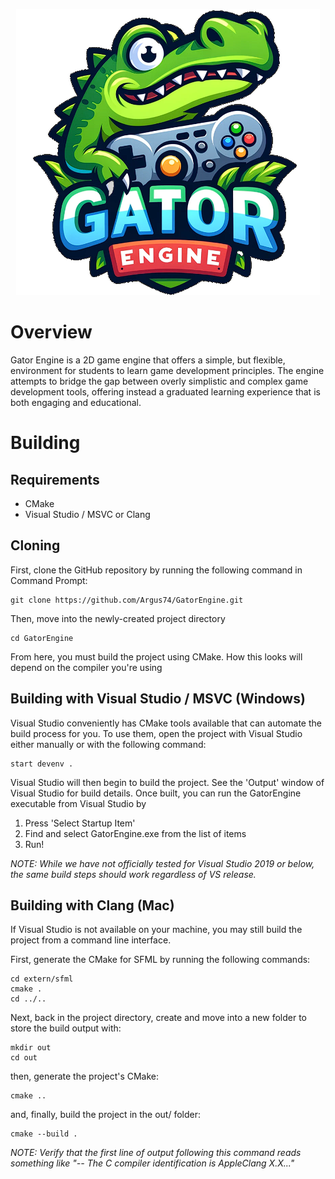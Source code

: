 <p align="center">
  <img src="https://github.com/Argus74/GatorEngine/blob/main/GatorEngineLogo.png?raw=true" alt="Gator Engine Logo"/>
</p>

# Overview
Gator Engine is a 2D game engine that offers a simple, but flexible, environment for students to learn game development principles. The engine attempts to bridge the gap between overly simplistic and complex game development tools, offering instead a graduated learning experience that is both engaging and educational.

# Building

## Requirements
- CMake
- Visual Studio / MSVC  or Clang

## Cloning
First, clone the GitHub repository by running the following command in Command Prompt:

```
git clone https://github.com/Argus74/GatorEngine.git
```

Then, move into the newly-created project directory

```
cd GatorEngine
```

From here, you must build the project using CMake. How this looks will depend on the compiler you're using

## Building with Visual Studio / MSVC (Windows)
Visual Studio conveniently has CMake tools available that can automate the build process for you.
To use them, open the project with Visual Studio either manually or with the following command:

```
start devenv . 
```

Visual Studio will then begin to build the project. See the 'Output' window of Visual Studio for build details.
Once built, you can run the GatorEngine executable from Visual Studio by 
1. Press 'Select Startup Item'
2. Find and select GatorEngine.exe from the list of items
3. Run!

*NOTE: While we have not officially tested for Visual Studio 2019 or below, the same build steps should work regardless of VS release.*

## Building with Clang (Mac)
If Visual Studio is not available on your machine, you may still build the project from a command line interface.

First, generate the CMake for SFML by running the following commands:
```
cd extern/sfml
cmake .
cd ../..
```

Next, back in the project directory, create and move into a new folder to store the build output with:

```
mkdir out
cd out
```

then, generate the project's CMake:

```
cmake ..
```

and, finally, build the project in the out/ folder:

```
cmake --build .
```

*NOTE: Verify that the first line of output following this command reads something like "-- The C compiler identification is AppleClang X.X..."*






